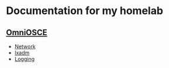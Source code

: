 # Documentation for my homelab

## [OmniOSCE](https://github.com/jadams/homelab-documentation/tree/master/omniosce)
* [Network](https://github.com/jadams/homelab-documentation/blob/master/omniosce/network.sh)
* [lxadm](https://github.com/jadams/homelab-documentation/blob/master/omniosce/lxadm.sh)
* [Logging](https://github.com/jadams/homelab-documentation/blob/master/omniosce/logging.md)
